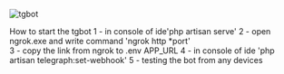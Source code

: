 ![tgbot](https://github.com/Metraaa7/Laravel_first_tgbot/assets/114976507/3529a20e-12c0-4764-a175-9143ffd36019)


How to start the tgbot
1 - in console of ide'php artisan serve'
2 - open ngrok.exe and write command 'ngrok http *port'   
3 - copy the link from ngrok to .env APP_URL
4 - in console of ide 'php artisan telegraph:set-webhook'
5 - testing the bot from any devices
